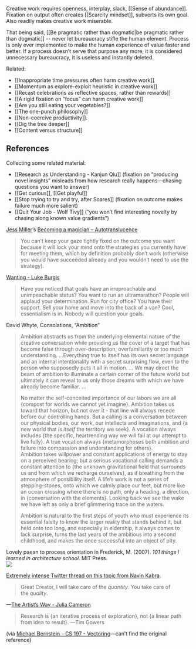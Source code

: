 Creative work requires openness, interplay, slack, [[Sense of abundance]]. Fixation on output often creates [[Scarcity mindset]], subverts its own goal. Also readily makes creative work miserable.

That being said, [[Be pragmatic rather than dogmatic|be pragmatic rather than dogmatic]] -- never let bureaucracy stifle the human element. Process is only ever implemented to make the human experience of value faster and better. If a process doesn’t serve that purpose any more, it is considered unnecessary bureaucracy, it is useless and instantly deleted.

Related:

- [[Inappropriate time pressures often harm creative work]]
- [[Momentum as explore-exploit heuristic in creative work]]
- [[Recast celebrations as reflective spaces, rather than rewards]]
- [[A rigid fixation on “focus” can harm creative work]]
- [[Are you still eating your vegetables?]]
- [[The one-punch philosophy]]
- [[Non-coercive productivity]].
- [[Dig the tree deeper]]
- [[Content versus structure]]

## References

Collecting some related material:

- [[Research as Understanding - Kanjun Qiu]] (fixation on “producing novel insights” misleads from how research really happens—chasing questions you want to answer)
- [[Get curious]], [[Get playful]]
- [[Stop trying to try and try, after Soares]] (fixation on outcome makes failure much more salient)
- [[Quit Your Job - Wolf Tivy]] (“you won’t find interesting novelty by chasing along known value gradients”)

[Jess Miller](https://notes.andymatuschak.org/zPMHPDfjQLgWKM5Pn7YjULR)’s [Becoming a magician – Autotranslucence](https://autotranslucence.wordpress.com/2018/03/30/becoming-a-magician/)

> You can’t keep your gaze tightly fixed on the outcome you want because it will lock your mind onto the strategies you currently have for meeting them, which by definition probably don’t work (otherwise you would have succeeded already and you wouldn’t need to use the strategy).

[Wanting - Luke Burgis](https://notes.andymatuschak.org/zTn2yX8ErYsUwHhkwxg6V56)

> Have you noticed that goals have an irreproachable and unimpeachable status? You want to run an ultramarathon? People will applaud your determination. Run for city office? You have their support. Sell your home and move into the back of a van? Cool, essentialism is in. Nobody will question your goals.

David Whyte, Consolations, “Ambition”

> Ambition abstracts us from the underlying elemental nature of the creative conversation while providing us the cover of a target that has become false through over-description, overfamiliarity or too much understanding. …Everything true to itself has its own secret language and an internal intentionality with a secret surprising flow, even to the person who supposedly puts it all in motion. … We may direct the beam of ambition to illuminate a certain corner of the future world but ultimately it can reveal to us only those dreams with which we have already become familiar. …
> 
> No matter the self-conceited importance of our labors we are all {compost for worlds we cannot yet imagine}. Ambition takes us toward that horizon, but not over it - that line will always recede before our controlling hands. But a calling is a conversation between our physical bodies, our work, our intellects and imaginations, and {a new world that _is itself_ the territory we seek}. A vocation always includes {the specific, heartrending way we will fail at our attempt to live fully}. A true vocation always {metamorphoses both ambition and failure into compassion and understanding for others}.  
> Ambition takes willpower and constant applications of energy to stay on a perceived bearing; but a serious vocational calling demands a constant attention to {the unknown gravitational field that surrounds us and from which we recharge ourselves}, as if breathing from the atmosphere of possibility itself. A life’s work is not a series of stepping-stones, onto which we calmly place our feet, but more like an ocean crossing where there is no path, only a heading, a direction, in {conversation with the elements}. Looking back we see the wake we have left as only a brief glimmering trace on the waters.
> 
> Ambition is natural to the first steps of youth who must experience its essential falsity to know the larger reality that stands behind it, but held onto too long, and especially in eldership, it always comes to lack surprise, turns the last years of the ambitious into a second childhood, and makes the once successful into an object of pity.

Lovely paean to process orientation in Frederick, M. (2007). _101 things I learned in architecture school_. MIT Press.  
![](https://notes.andymatuschak.org/4242603C-E0FF-4890-8DE8-23983502AE61.png)

[Extremely intense Twitter thread on this topic from Navin Kabra](https://twitter.com/NGKabra/status/671969067528425472?s=20).

> Great Creator, I will take care of the _quantity_. You take care of the _quality_.

—[The Artist’s Way - Julia Cameron](https://notes.andymatuschak.org/z3ySe2F3EB31zmcgccvoR6v)

> Research is {an iterative process of exploration}, not {a linear path from idea to result}. —Tim Gowers

(via [Michael Bernstein - CS 197 - Vectoring](https://notes.andymatuschak.org/z2V5DSG69GLa71V6yRKV74C)—can’t find the original reference)